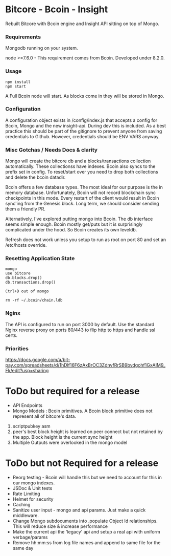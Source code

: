 # Bitcore - Bcoin - Insight
Rebuilt Bitcore with Bcoin engine and Insight API sitting on top of Mongo.

### Requirements
Mongodb running on your system.

node >=7.6.0 - This requirement comes from Bcoin. Developed under 8.2.0.

### Usage
```
npm install
npm start
```

A Full Bcoin node will start. As blocks come in they will be stored in Mongo.

### Configuration

A configuration object exists in /config/index.js that accepts a config for Bcoin, Mongo and the new insight-api. During dev this is included. As a best practice this should be part of the gitignore to prevent anyone from saving credentials to Github. However, credentials should be ENV VARS anyway.

### Misc Gotchas / Needs Docs & clarity

Mongo will create the bitcore db and a blocks/transactions collection automatically. These collectionss have indexes. Bcoin also syncs to the prefix set in config. To reset/start over you need to drop both collections and delete the bcoin datadir.

Bcoin offers a few database types. The most ideal for our purpose is the in memory database. Unfortunately, Bcoin will not record blockchain sync checkpoints in this mode. Every restart of the client would result in Bcoin sync'ing from the Genesis block. Long term, we should consider sending them a friendly PR.

Alternatively, I've explored putting mongo into Bcoin. The db interface seems simple enough. Bcoin mostly get/puts but it is surprisingly complicated under the hood. So Bcoin creates its own leveldb.

Refresh does not work unless you setup to run as root on port 80 and set an /etc/hosts override.

### Resetting Application State
```
mongo
use bitcore
db.blocks.drop()
db.transactions.drop()

Ctrl+D out of mongo

rm -rf ~/.bcoin/chain.ldb
```

### Nginx

The API is configured to run on port 3000 by default. Use the standard Nginx reverse proxy on ports 80/443 to flip http to https and handle ssl certs.

### Priorities
https://docs.google.com/a/bit-pay.com/spreadsheets/d/1hDlf16F6zAxBrOC3ZdnvfRrSB9bvdgohf1GxAIM9_Fk/edit?usp=sharing

# ToDo but required for a release
* API Endpoints
* Mongo Models : Bcoin primitives. A Bcoin block primitive does not represent all of bitcore's data.
1. scriptpubkey asm
2. peer's best block height is learned on peer connect but not retained by the app. Block height is the current sync height
3. Multiple Outputs were overlooked in the mongo model

# ToDo but not Required for a release
* Reorg testing - Bcoin will handle this but we need to account for this in our mongo indexes.
* JSDoc & Unit tests
* Rate Limiting
* Helmet for security
* Caching
* Sanitize user input - mongo and api params. Just make a quick middleware.
* Change Mongo subdocuments into .populate Object Id relationships. This will reduce size & increase performance
* Make the current api the 'legacy' api and setup a real api with uniform verbage/params
* Remove hh:mm:ss from log file names and append to same file for the same day